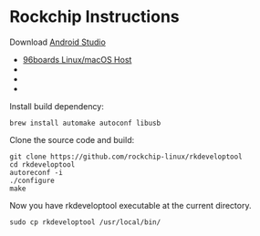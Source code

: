 # Rockchip Instructions

Download [Android Studio](https://developer.android.com/studio)




- [96boards Linux/macOS Host](https://github.com/96boards/documentation/blob/master/consumer/rock/installation/linux-mac-rkdeveloptool.md)
- 
- 
- 

Install build dependency:

```
brew install automake autoconf libusb
```

Clone the source code and build:

```
git clone https://github.com/rockchip-linux/rkdeveloptool
cd rkdeveloptool
autoreconf -i
./configure
make
```

Now you have rkdeveloptool executable at the current directory.

```
sudo cp rkdeveloptool /usr/local/bin/
```
